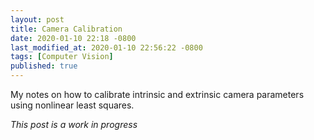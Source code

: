 ```yaml
---
layout: post
title: Camera Calibration
date: 2020-01-10 22:18 -0800
last_modified_at: 2020-01-10 22:56:22 -0800
tags: [Computer Vision]
published: true
---
```


My notes on how to calibrate intrinsic and extrinsic camera parameters using
nonlinear least squares.

*This post is a work in progress*
<!-- more -->

[^1]: https://www.csie.ntu.edu.tw/~cyy/courses/vfx/10spring/lectures/handouts/lec09_calibration.pdf